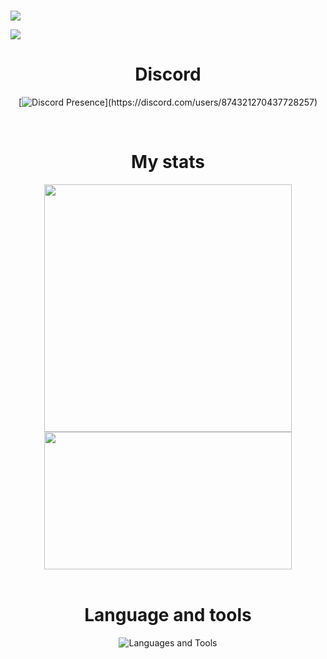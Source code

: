 #
<img
    src="https://cdn.discordapp.com/attachments/1080138430756966450/1168416287731490867/banner.png?ex=6551af77&is=653f3a77&hm=cb98de07b2f37f0a16f3b0bba67b56f2c7ed985889786e0d90ef4567d0e8f6ba&"
/>

![](https://komarev.com/ghpvc/?username=CaSapChim)

<h1 align="center">Discord</h1>
<div align="center">

[![Discord Presence](https://lanyard-profile-readme.vercel.app/api/874321270437728257?theme=dark&bg=3a5d69&animated=true&hideDiscrim=true&borderRadius=30px&idleMessage=Toi%20thuong%20em%20lam.)](https://discord.com/users/874321270437728257)
</div>


<br>

<h1 align="center">My stats</h1>
<div align=center>
    <img
        width="396"
        src="https://github-readme-stats.vercel.app/api/top-langs/?username=CaSapChim&show_icons=true&layout=compact&bg_color=1e1e2e&text_color=cdd6f4&icon_color=cba6f7&title_color=a6e3a1"
    />
    <img
        width="396"
        height="220"
        src="https://github-readme-streak-stats.herokuapp.com/?user=CaSapChim&theme=radical&hide_border=false"
    />
</div>
<br>

<h1 align="center">Language and tools</h1>
<p align="center">
    <img src="https://skillicons.dev/icons?i=c,cpp,md,html,css,sass,js,nodejs,git,github,mongodb,stackoverflow,vscode&theme=dark" alt="Languages and Tools" />

</p>
